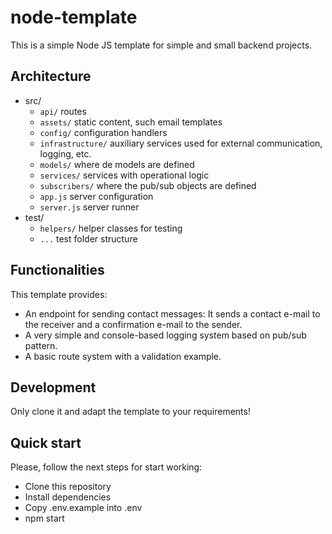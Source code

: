 # node-template
This is a simple Node JS template for simple and small backend projects.

## Architecture
* src/
  * `api/` routes
  * `assets/` static content, such email templates
  * `config/` configuration handlers
  * `infrastructure/` auxiliary services used for external communication, logging, etc.
  * `models/` where de models are defined
  * `services/` services with operational logic
  * `subscribers/` where the pub/sub objects are defined
  * `app.js` server configuration
  * `server.js` server runner
* test/
  * `helpers/` helper classes for testing
  * `...` test folder structure

## Functionalities
This template provides:
* An endpoint for sending contact messages: It sends a contact e-mail to the receiver and a confirmation e-mail to the sender.
* A very simple and console-based logging system based on pub/sub pattern.
* A basic route system with a validation example.

## Development
Only clone it and adapt the template to your requirements!

## Quick start
Please, follow the next steps for start working:
* Clone this repository
* Install dependencies
* Copy .env.example into .env
* npm start
